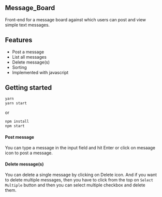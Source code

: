 ## Message_Board

Front-end for a message board against which users can post and view simple text messages.

## Features

- Post a message
- List all messages
- Delete message(s)
- Sorting
- Implemented with javascript

## Getting started

```js
yarn
yarn start
```

or

```js
npm install
npm start
```

#### Post message

You can type a message in the input field and hit Enter or click on mesaage icon to post a message.

#### Delete message(s)

You can delete a single message by clicking on Delete icon. And if you want to delete multiple messages, then you have to click from the top on `Select Multiple` button and then you can select multiple checkbox and delete them.
